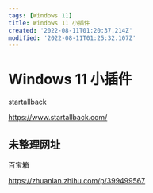 ```yaml
---
tags: [Windows 11]
title: Windows 11 小插件
created: '2022-08-11T01:20:37.214Z'
modified: '2022-08-11T01:25:32.107Z'
---
```


# Windows 11 小插件

startallback

https://www.startallback.com/

## 未整理网址

百宝箱

https://zhuanlan.zhihu.com/p/399499567
